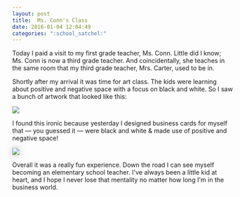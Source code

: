 ```yaml
---
layout: post
title:  Ms. Conn's Class
date: 2016-01-04 12:04:49
categories: ":school_satchel:"
---
```


<p>Today I paid a visit to my first grade teacher, Ms. Conn. Little did I know; Ms. Conn is now a third grade teacher. And coincidentally, she teaches in the same room that my third grade teacher, Mrs. Carter, used to be in.</p> 

<p>Shortly after my arrival it was time for art class. The kids were learning about positive and negative space with a focus on black and white. So I saw a bunch of artwork that looked like this:</p>

<img src="http://i.imgur.com/CspB0ws.gif">

<p>I found this ironic because yesterday I designed business cards for myself that — you guessed it — were black and white & made use of positive and negative space!</p>

<img style="box-shadow: 0 0 15px rgba(0, 0, 0, .25);" src="http://i.imgur.com/RaNED2M.png">

<p>Overall it was a really fun experience. Down the road I can see myself becoming an elementary school teacher. I've always been a little kid at heart, and I hope I never lose that mentality no matter how long I'm in the business world.</p>
